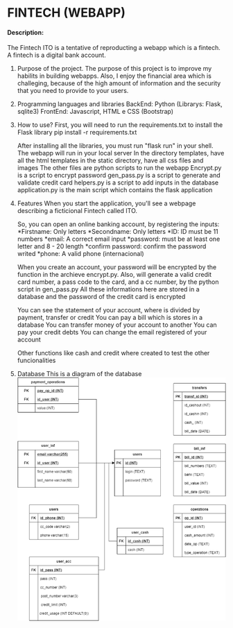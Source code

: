 # FINTECH (WEBAPP)
#### Description:
The Fintech ITO is a tentative of reproducting a webapp which is a fintech. A fintech is a digital bank account.

1. Purpose of the project.
    The purpose of this project is to improve my habilits in building webapps. Also, I enjoy the financial area which is challeging, because of the
high amount of information and the security that you need to provide to your users.


2. Programming languages and libraries
    BackEnd: Python (Librarys: Flask, sqlite3)
    FrontEnd: Javascript, HTML e CSS (Bootstrap)


3. How to use?
    First, you will need to run the requirements.txt to install the Flask library
    pip install -r requirements.txt

    After installing all the libraries, you must run "flask run" in your shell. The webapp will run in your local server
    In the directory templates, have all the html templates
    in the static directory, have all css files and images
    The other files are python scripts to run the webapp
        Encrypt.py is a script to encrypt password
        gen_pass.py is a script to generate and validate credit card
        helpers.py is a script to add inputs in the database
        application.py is the main script which contains the flask application


4. Features
    When you start the application, you'll see a webpage describing a ficticional Fintech called ITO.

    So, you can open an online banking account, by registering the inputs:
    *Firstname: Only letters
    *Secondname: Only letters
    *ID: ID must be 11 numbers
    *email: A correct email input
    *password: must be at least one letter and 8 - 20 length
    *confirm password: confirm the password writed
    *phone: A valid phone (internacional)

     When you create an account, your password will be encrypted by the function in the archieve encrypt.py.
    Also, will generate a valid credit card number, a pass code to the card, and a cc number, by the python script in gen_pass.py
    All these informations here are stored in a database and the password of the credit card is encrypted

    You can see the statement of your account, where is divided by payment, transfer or credit
    You can pay a bill which is stores in a database
    You can transfer money of your account to another
    You can pay your credit debts
    You can change the email registered of your account

    Other functions like cash and credit where created to test the other funcionalities


5. Database
    This is a diagram of the database
    ![alt text](https://github.com/EduardoPenteado/Fintech-WebAPP/blob/main/static/database.png "Database")
